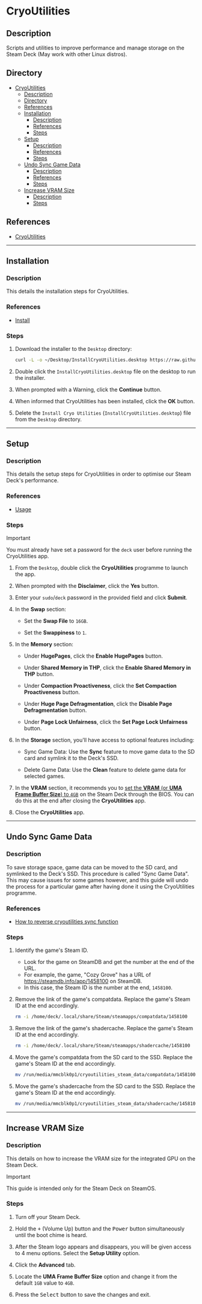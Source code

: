 # CryoUtilities

## Description

Scripts and utilities to improve performance and manage storage on the Steam Deck (May work with other Linux distros).

## Directory

- [CryoUtilities](#cryoutilities)
  - [Description](#description)
  - [Directory](#directory)
  - [References](#references)
  - [Installation](#installation)
    - [Description](#description-1)
    - [References](#references-1)
    - [Steps](#steps)
  - [Setup](#setup)
    - [Description](#description-2)
    - [References](#references-2)
    - [Steps](#steps-1)
  - [Undo Sync Game Data](#undo-sync-game-data)
    - [Description](#description-3)
    - [References](#references-3)
    - [Steps](#steps-2)
  - [Increase VRAM Size](#increase-vram-size)
    - [Description](#description-4)
    - [Steps](#steps-3)

## References

- [CryoUtilities](https://github.com/CryoByte33/steam-deck-utilities)

---

## Installation

### Description

This details the installation steps for CryoUtilities.

### References

- [Install](https://github.com/CryoByte33/steam-deck-utilities#install)

### Steps

1. Download the installer to the `Desktop` directory:

    ```sh
    curl -L -o ~/Desktop/InstallCryoUtilities.desktop https://raw.githubusercontent.com/CryoByte33/steam-deck-utilities/main/InstallCryoUtilities.desktop
    ```

2. Double click the `InstallCryoUtilities.desktop` file on the desktop to run the installer.

3. When prompted with a Warning, click the **Continue** button.

4. When informed that CryoUtilities has been installed, click the **OK** button.

5. Delete the `Install Cryo Utilities` (`InstallCryoUtilities.desktop`) file from the `Desktop` directory.

---

## Setup

### Description

This details the setup steps for CryoUtilities in order to optimise our Steam Deck's performance.

### References

- [Usage](https://github.com/CryoByte33/steam-deck-utilities#usage)

### Steps

> [!IMPORTANT]  
> You must already have set a password for the `deck` user before running the CryoUtilities app.

1. From the `Desktop`, double click the **CryoUtilities** programme to launch the app.

2. When prompted with the **Disclaimer**, click the **Yes** button.

3. Enter your `sudo`/`deck` password in the provided field and click **Submit**.

4. In the **Swap** section:

    - Set the **Swap File** to `16GB`.

    - Set the **Swappiness** to `1`.

5. In the **Memory** section:

    - Under **HugePages**, click the **Enable HugePages** button.

    - Under **Shared Memory in THP**, click the **Enable Shared Memory in THP** button.

    - Under **Compaction Proactiveness**, click the **Set Compaction Proactiveness** button.

    - Under **Huge Page Defragmentation**, click the **Disable Page Defragmentation** button.

    - Under **Page Lock Unfairness**, click the **Set Page Lock Unfairness** button.

6. In the **Storage** section, you'll have access to optional features including:

    - Sync Game Data: Use the **Sync** feature to move game data to the SD card and symlink it to the Deck's SSD.

    - Delete Game Data: Use the **Clean** feature to delete game data for selected games.

7. In the **VRAM** section, it recommends you to [set the **VRAM** (or **UMA Frame Buffer Size**) to `4GB`](#increase-vram-size) on the Steam Deck through the BIOS. You can do this at the end after closing the **CryoUtilities** app.

8. Close the **CryoUtilities** app.

---

## Undo Sync Game Data

### Description

To save storage space, game data can be moved to the SD card, and symlinked to the Deck's SSD. This procedure is called "Sync Game Data". This may cause issues for some games however, and this guide will undo the process for a particular game after having done it using the CryoUtilities programme.

### References

- [How to reverse cryoutilities sync function](https://www.reddit.com/r/SteamDeck/comments/11qx561/comment/jca9exv)

### Steps

1. Identify the game's Steam ID.

   - Look for the game on SteamDB and get the number at the end of the URL.
   - For example, the game, "Cozy Grove" has a URL of https://steamdb.info/app/1458100 on SteamDB.
   - In this case, the Steam ID is the number at the end, `1458100`.

2. Remove the link of the game's compatdata. Replace the game's Steam ID at the end accordingly.

    ```sh
    rm -i /home/deck/.local/share/Steam/steamapps/compatdata/1458100
    ```

3. Remove the link of the game's shadercache. Replace the game's Steam ID at the end accordingly.

    ```sh
    rm -i /home/deck/.local/share/Steam/steamapps/shadercache/1458100
    ```

4. Move the game's compatdata from the SD card to the SSD. Replace the game's Steam ID at the end accordingly.

    ```sh
    mv /run/media/mmcblk0p1/cryoutilities_steam_data/compatdata/1458100 /home/deck/.local/share/Steam/steamapps/compatdata/1458100
    ```

5. Move the game's shadercache from the SD card to the SSD. Replace the game's Steam ID at the end accordingly.

    ```sh
    mv /run/media/mmcblk0p1/cryoutilities_steam_data/shadercache/1458100 /home/deck/.local/share/Steam/steamapps/shadercache/1458100
    ```

---

## Increase VRAM Size

### Description

This details on how to increase the VRAM size for the integrated GPU on the Steam Deck.

> [!IMPORTANT]  
> This guide is intended only for the Steam Deck on SteamOS.

### Steps

1. Turn off your Steam Deck.

2. Hold the <kbd>+</kbd> (Volume Up) button and the <kbd>Power</kbd> button simultaneously until the boot chime is heard.

3. After the Steam logo appears and disappears, you will be given access to 4 menu options. Select the **Setup Utility** option.

4. Click the **Advanced** tab.

5. Locate the **UMA Frame Buffer Size** option and change it from the default `1GB` value to `4GB`.

6. Press the <kbd>Select</kbd> button to save the changes and exit.
